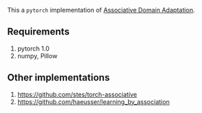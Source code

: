 This a `pytorch` implementation of [Associative Domain Adaptation](https://arxiv.org/abs/1708.00938).

## Requirements
1. pytorch 1.0
2. numpy, Pillow

## Other implementations
1. https://github.com/stes/torch-associative
2. https://github.com/haeusser/learning_by_association
